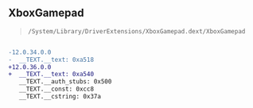 ## XboxGamepad

> `/System/Library/DriverExtensions/XboxGamepad.dext/XboxGamepad`

```diff

-12.0.34.0.0
-  __TEXT.__text: 0xa518
+12.0.36.0.0
+  __TEXT.__text: 0xa540
   __TEXT.__auth_stubs: 0x500
   __TEXT.__const: 0xcc8
   __TEXT.__cstring: 0x37a

```
